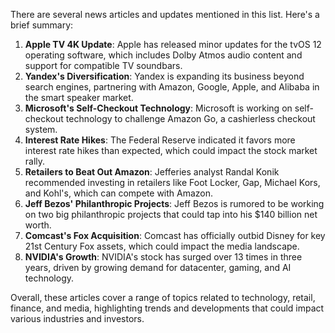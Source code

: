 There are several news articles and updates mentioned in this list. Here's a brief summary:

1. **Apple TV 4K Update**: Apple has released minor updates for the tvOS 12 operating software, which includes Dolby Atmos audio content and support for compatible TV soundbars.
2. **Yandex's Diversification**: Yandex is expanding its business beyond search engines, partnering with Amazon, Google, Apple, and Alibaba in the smart speaker market.
3. **Microsoft's Self-Checkout Technology**: Microsoft is working on self-checkout technology to challenge Amazon Go, a cashierless checkout system.
4. **Interest Rate Hikes**: The Federal Reserve indicated it favors more interest rate hikes than expected, which could impact the stock market rally.
5. **Retailers to Beat Out Amazon**: Jefferies analyst Randal Konik recommended investing in retailers like Foot Locker, Gap, Michael Kors, and Kohl's, which can compete with Amazon.
6. **Jeff Bezos' Philanthropic Projects**: Jeff Bezos is rumored to be working on two big philanthropic projects that could tap into his $140 billion net worth.
7. **Comcast's Fox Acquisition**: Comcast has officially outbid Disney for key 21st Century Fox assets, which could impact the media landscape.
8. **NVIDIA's Growth**: NVIDIA's stock has surged over 13 times in three years, driven by growing demand for datacenter, gaming, and AI technology.

Overall, these articles cover a range of topics related to technology, retail, finance, and media, highlighting trends and developments that could impact various industries and investors.